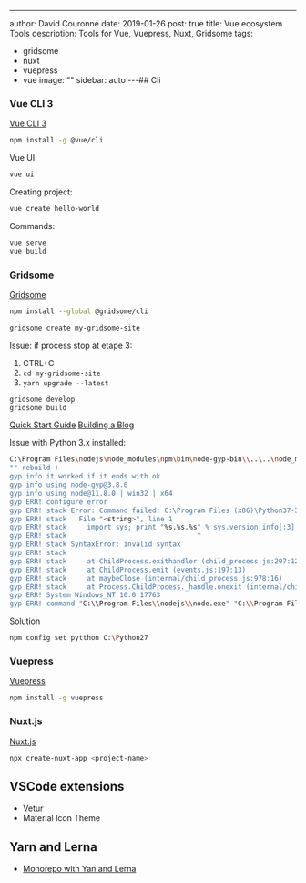 ---
author: David Couronné
date: 2019-01-26
post: true
title: Vue ecosystem Tools
description: Tools for Vue, Vuepress, Nuxt, Gridsome
tags:
  - gridsome
  - nuxt
  - vuepress
  - vue
image: ""
sidebar: auto
---## Cli

### Vue CLI 3

[Vue CLI 3](https://cli.vuejs.org/)

```bash
npm install -g @vue/cli
```

Vue UI:

```bash
vue ui
```

Creating project:

```bash
vue create hello-world
```

Commands:

```bash
vue serve
vue build
```

### Gridsome

[Gridsome](https://gridsome.org/docs/)

```bash
npm install --global @gridsome/cli
```

```bash
gridsome create my-gridsome-site
```

Issue: if process stop at etape 3:

1. CTRL+C
2. `cd my-gridsome-site`
3. `yarn upgrade --latest`

```bash
gridsome develop
gridsome build
```

[Quick Start Guide](https://lobotuerto.com/blog/quickstart-guide-for-a-new-gridsome-project/)
[Building a Blog](https://alligator.io/vuejs/gridsome-list-posts/)

Issue with Python 3.x installed:

```bash
C:\Program Files\nodejs\node_modules\npm\bin\node-gyp-bin\\..\..\node_modules\node-gyp\bin\node-gyp.js" rebuild )  else (node
"" rebuild )
gyp info it worked if it ends with ok
gyp info using node-gyp@3.8.0
gyp info using node@11.8.0 | win32 | x64
gyp ERR! configure error
gyp ERR! stack Error: Command failed: C:\Program Files (x86)\Python37-32\python.EXE -c import sys; print "%s.%s.%s" % sys.version_info[:3];
gyp ERR! stack   File "<string>", line 1
gyp ERR! stack     import sys; print "%s.%s.%s" % sys.version_info[:3];
gyp ERR! stack                                ^
gyp ERR! stack SyntaxError: invalid syntax
gyp ERR! stack
gyp ERR! stack     at ChildProcess.exithandler (child_process.js:297:12)
gyp ERR! stack     at ChildProcess.emit (events.js:197:13)
gyp ERR! stack     at maybeClose (internal/child_process.js:978:16)
gyp ERR! stack     at Process.ChildProcess._handle.onexit (internal/child_process.js:265:5)
gyp ERR! System Windows_NT 10.0.17763
gyp ERR! command "C:\\Program Files\\nodejs\\node.exe" "C:\\Program Files\\nodejs\\node_modules\\npm\\node_modules\\node-gyp\\bin\\node-gyp.js" "rebuild"
```

Solution

```bash
npm config set pytthon C:\Python27
```

### Vuepress

[Vuepress](https://vuepress.vuejs.org/)

```bash
npm install -g vuepress
```

### Nuxt.js

[Nuxt.js](https://nuxtjs.org/guide/installation)

```bash
npx create-nuxt-app <project-name>
```

## VSCode extensions

- Vetur
- Material Icon Theme

## Yarn and Lerna

- [Monorepo with Yan and Lerna](https://medium.com/trabe/monorepo-setup-with-lerna-and-yarn-workspaces-5d747d7c0e91)
